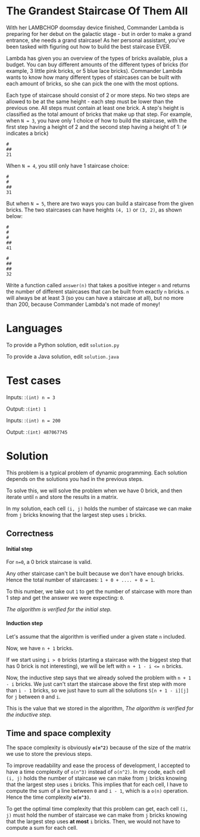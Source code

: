 The Grandest Staircase Of Them All
==================================

With her LAMBCHOP doomsday device finished, Commander Lambda is preparing for her debut on the galactic stage - but in order to make a grand entrance, she needs a grand staircase! As her personal assistant, you've been tasked with figuring out how to build the best staircase EVER. 

Lambda has given you an overview of the types of bricks available, plus a budget. You can buy different amounts of the different types of bricks (for example, 3 little pink bricks, or 5 blue lace bricks). Commander Lambda wants to know how many different types of staircases can be built with each amount of bricks, so she can pick the one with the most options. 

Each type of staircase should consist of 2 or more steps.  No two steps are allowed to be at the same height - each step must be lower than the previous one. All steps must contain at least one brick. A step's height is classified as the total amount of bricks that make up that step.
For example, when `N = 3`, you have only 1 choice of how to build the staircase, with the first step having a height of 2 and the second step having a height of 1: (`#` indicates a brick)
```
#
##
21
```
When `N = 4`, you still only have 1 staircase choice:
```
#
#
##
31
 ```
But when `N = 5`, there are two ways you can build a staircase from the given bricks. The two staircases can have heights `(4, 1)` or `(3, 2)`, as shown below:
```
#
#
#
##
41
```
```
#
##
##
32
```
Write a function called `answer(n)`  that takes a positive integer `n` and returns the number of different staircases that can be built from exactly `n` bricks. `n` will always be at least 3 (so you can have a staircase at all), but no more than 200, because Commander Lambda's not made of money!

Languages
=========

To provide a Python solution, edit `solution.py`

To provide a Java solution, edit `solution.java`

Test cases
==========

Inputs:
:`(int) n = 3`

Output:
:`(int) 1`


Inputs:
:`(int) n = 200`

Output:
:`(int) 487067745`

Solution
========

This problem is a typical problem of dynamic programming. Each solution depends on the solutions you had in the previous steps.

To solve this, we will solve the problem when we have 0 brick, and then iterate until `n` and store the results in a matrix.

In my solution, each cell `(i, j)` holds the number of staircase we can make from `j` bricks knowing that the largest step uses `i` bricks.

## Correctness
#### Initial step
For `n=0`, a 0 brick staircase is valid. 

Any other staircase can't be built because we don't have enough bricks. Hence the total number of staircases: `1 + 0 + .... + 0 = 1`. 

To this number, we take out `1` to get the number of staircase with more than 1 step and get the answer we were expecting: `0`.

*The algorithm is verified for the initial step.*

#### Induction step
Let's assume that the algorithm is verified under a given state `n` included.

Now, we have `n + 1` bricks.

If we start using `i > 0` bricks (starting a staircase with the biggest step that has 0 brick is not interesting), we will be left with `n + 1 - i <= n` bricks.

Now, the inductive step says that we already solved the problem with `n + 1 - i` bricks. We just can't start the staircase above the first step with more than `i - 1` bricks, so we just have to sum all the solutions `S[n + 1 - i][j]` for `j` between `0` and `i`.

This is the value that we stored in the algorithm, *The algorithm is verified for the inductive step.*


## Time and space complexity
The space complexity is obviously **`o(n^2)`** because of the size of the matrix we use to store the previous steps.

To improve readability and ease the process of development, I accepted to have a time complexity of `o(n^3)` instead of `o(n^2)`. In my code, each cell `(i, j)` holds the number of staircase we can make from `j` bricks knowing that the largest step uses `i` bricks. This implies that for each cell, I have to compute the sum of a line between `0` and `i - 1`, which is a `o(n)` operation. Hence the time complexity **`o(n^3)`**. 

To get the optimal time complexity that this problem can get, each cell `(i, j)` must hold the number of staircase we can make from `j` bricks knowing that the largest step uses **at most** `i` bricks. Then, we would not have to compute a sum for each cell. 